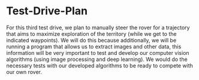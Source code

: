# Test-Drive-Plan

For this third test drive, we plan to manually steer the rover for a trajectory that aims to maximize exploration of the territory (while we get to the indicated waypoints). We will do this because additionally, we will be running a program that allows us to extract images and other data, this information will be very important to test and develop our computer vision algorithms (using image processing and deep learning). We would do the necessary tests with our developed algorithms to be ready to compete with our own rover.
